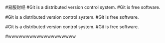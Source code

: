 #易服财经
#Git is a distributed version control system.
#Git is free software.

#Git is a distributed version control system.
#Git is free software.

#Git is a distributed version control system.
#Git is free software.


#wwwwwwwwwwwwwwwwwww

